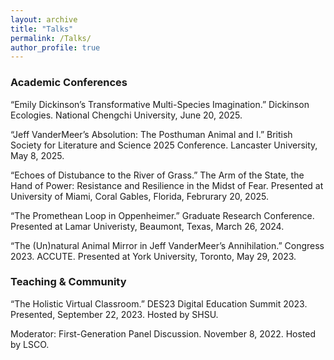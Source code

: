 ```yaml
---
layout: archive
title: "Talks"
permalink: /Talks/
author_profile: true
---
```


### Academic Conferences

“Emily Dickinson’s Transformative Multi-Species Imagination.” Dickinson Ecologies. National Chengchi University, June 20, 2025. 

“Jeff VanderMeer’s Absolution: The Posthuman Animal and I.” British Society for Literature and Science 2025 Conference. Lancaster University, May 8, 2025.

“Echoes of Distubance to the River of Grass.” The Arm of the State, the Hand of Power: Resistance and Resilience in the Midst of Fear. Presented at University of Miami, Coral Gables, Florida, Februrary 20, 2025.
 
“The Promethean Loop in Oppenheimer.” Graduate Research Conference. Presented at Lamar Univeristy, Beaumont, Texas, March 26, 2024. 

“The (Un)natural Animal Mirror in Jeff VanderMeer’s Annihilation.” Congress 2023. ACCUTE. Presented at York University, Toronto, May 29, 2023.

### Teaching & Community

“The Holistic Virtual Classroom.” DES23 Digital Education Summit 2023. Presented, September 22, 2023. Hosted by SHSU.

Moderator: First-Generation Panel Discussion. November 8, 2022. Hosted by LSCO.
